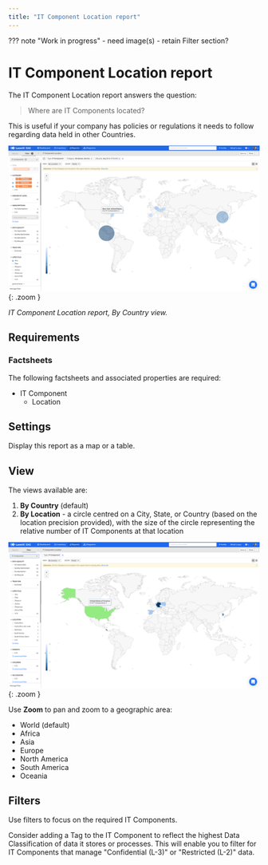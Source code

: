 ```yaml
---
title: "IT Component Location report"
---
```


??? note "Work in progress"
    - need image(s)
    - retain Filter section?

# IT Component Location report

The IT Component Location report answers the question:

>Where are IT Components located?

This is useful if your company has policies or regulations it needs to follow regarding data held in other Countries.

![IT Component Location](/assets/images/it-component-location.png){: .zoom }  

*IT Component Location report, By Country view.*

## Requirements

### Factsheets

The following factsheets and associated properties are required:

- IT Component
    - Location
    
<!--
#### Tags 

- No tags are required for this report

#### Other requirement

- No other requirements
-->


## Settings

Display this report as a map or a table. 

## View

The views available are: 

1. **By Country** (default)
2. **By Location** - a circle centred on a City, State, or Country (based on the location precision provided), with the size of the circle representing the relative number of IT Components at that location

![IT Component Location By Country](/assets/images/it-component-location-country.png){: .zoom }

Use **Zoom** to pan and zoom to a geographic area:

- World (default)
- Africa
- Asia
- Europe
- North America
- South America
- Oceania


## Filters

Use filters to focus on the required IT Components.

Consider adding a Tag to the IT Component to reflect the highest Data Classification of data it stores or processes. This will enable you to filter for IT Components that manage "Confidential&nbsp;(L-3)" or "Restricted&nbsp;(L-2)" data.

<!--
## Editing

This report cannot be edited
-->

